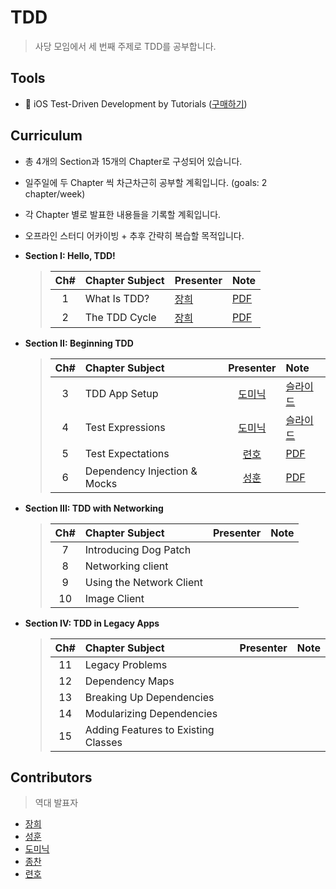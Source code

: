 # TDD

>사당 모임에서 세 번째 주제로 TDD를 공부합니다.

## Tools
* 📕 iOS Test-Driven Development by Tutorials ([구매하기](https://store.raywenderlich.com/products/ios-test-driven-development))

## Curriculum

* 총 4개의 Section과 15개의 Chapter로 구성되어 있습니다.

* 일주일에 두 Chapter 씩 차근차근히 공부할 계획입니다. (goals: 2 chapter/week)

* 각 Chapter 별로 발표한 내용들을 기록할 계획입니다.

* 오프라인 스터디 어카이빙 + 추후 간략히 복습할 목적입니다.

* **Section I: Hello, TDD!**
  > | Ch# | Chapter Subject | Presenter | Note |
  > |:---:| :--- | :--- | :--- |
  > |1|What Is TDD?|[장희]|[PDF](Chapter1.pdf)|
  > |2|The TDD Cycle|[장희]|[PDF](Chapter2.pdf)|

* **Section II: Beginning TDD**
  > | Ch# | Chapter Subject | Presenter | Note |
  > |:---:| :--- | :---: | :--- |
  > |3|TDD App Setup|[도미닉]|[슬라이드](https://www.slideshare.net/joonjhokil/tdd-app-setup)|
  > |4|Test Expressions|[도미닉]|[슬라이드](https://www.slideshare.net/joonjhokil/test-expressions)|
  > |5|Test Expectations|[련호]|[PDF](Chapter5.pdf)|
  > |6|Dependency Injection & Mocks|[성훈]|[PDF](Chapter6.pdf)|

* **Section III: TDD with Networking**
  > | Ch# | Chapter Subject | Presenter | Note |
  > |:---:| :--- | :---: | :--- |
  > |7|Introducing Dog Patch|||
  > |8|Networking client|||
  > |9|Using the Network Client|||
  > |10|Image Client|||

* **Section IV: TDD in Legacy Apps**
  > | Ch# | Chapter Subject | Presenter | Note |
  > |:---:| :--- | :---: | :--- |
  > |11|Legacy Problems|||
  > |12|Dependency Maps|||
  > |13|Breaking Up Dependencies|||
  > |14|Modularizing Dependencies|||
  > |15|Adding Features to Existing Classes|||

## Contributors

> 역대 발표자

* [장희]
* [성훈]
* [도미닉]
* [종찬]
* [련호]

[장희]: https://github.com/purpufu
[성훈]: https://github.com/Seonghun23
[도미닉]: https://github.com/AppleCEO
[종찬]: https://github.com/kimdaeman14
[련호]: https://github.com/LyunhoKim
